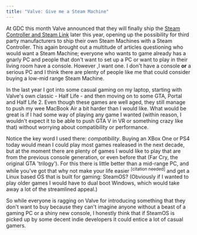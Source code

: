 ```yaml
---
title: "Valve: Give me a Steam Machine"
---
```


At GDC this month Valve announced that they will finally ship the [Steam Controller and Steam Link](https://store.steampowered.com/universe/) later this year, opening up the possibility for third party manufacturers to ship their own Steam Machines with a Steam Controller. This again brought out a multitude of articles questioning who would want a Steam Machine; everyone who wants to game already has a gnarly PC and people that don't want to set up a PC or want to play in their living room have a console. However ,I want one. I don't have a console **or** a serious PC and I think there are plenty of people like me that could consider buying a low-mid range Steam Machine.

In the last year I got into some casual gaming on my laptop, starting with Valve's own classic - Half Life - and then moving on to some GTA, Portal and Half Life 2. Even though these games are well aged, they still manage to push my wee MacBook Air a bit harder than I would like. What would be great is if I had some way of playing any game I wanted (within reason, I wouldn't expect it to be able to push GTA V in VR or something crazy like that) without worrying about compatibility or performance.

Notice the key word I used there: _compatibility_. Buying an XBox One or PS4 today would mean I could play most games realeased in the next decade, but at the moment there are plenty of games I would like to play that are from the previous console generation, or even before that (Far Cry, the original GTA 'trilogy'). For this there is little better than a mid-range PC, and while you've got that why not make your life easier <sup>[citation needed]</sup> and get a Linux based OS that is built for gaming: SteamOS? (Obviously if I wanted to play older games I would have to dual boot Windows, which would take away a lot of the streamlined appeal.)

So while everyone is ragging on Valve for introducing something that they don't want to buy because they can't imagine anyone without a beast of a gaming PC or a shiny new console, I honestly think that if SteamOS is picked up by some decent indie developers it could entice a lot of casual gamers.
